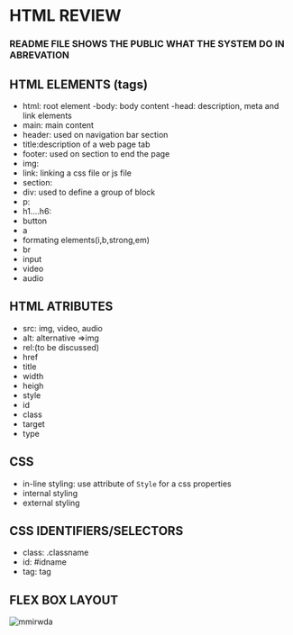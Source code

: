 # HTML REVIEW
### README FILE SHOWS THE PUBLIC WHAT THE SYSTEM DO IN ABREVATION
## HTML ELEMENTS (tags)
- html: root element
-body: body content
-head: description, meta and link elements
- main: main content
- header: used on navigation bar section
- title:description of a web page tab
- footer: used on section to end the page
- img:
- link: linking a css file or js file
- section:
- div: used to define a group of block 
- p:
- h1....h6:
- button
- a
- formating elements(i,b,strong,em)
- br
- input
- video
- audio
## HTML ATRIBUTES
- src: img, video, audio
- alt: alternative =>img
- rel:(to be discussed)
- href
- title
- width
- heigh
- style
- id 
- class
- target
- type

## CSS
- in-line styling: use attribute of `Style` for a css properties
- internal styling
- external styling
## CSS IDENTIFIERS/SELECTORS
- class: .classname
- id: #idname
- tag: tag

## FLEX BOX LAYOUT


![mmirwda](https://github.com/sam5491/job_page_clone/assets/69792128/99a84279-9731-475a-8f83-6226063c8f7b)

